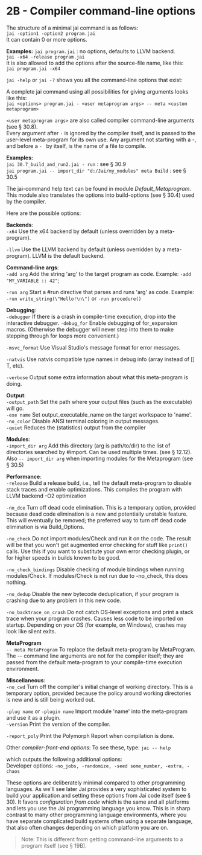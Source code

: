 # 2B - Compiler command-line options

The structure of a minimal jai command is as follows:  
`jai -option1 -option2 program.jai`  
It can contain 0 or more options.

**Examples:**
`jai program.jai`  : no options, defaults to LLVM backend.  
`jai -x64 -release program.jai`  
It is also allowed to add the options after the source-file name, like this:  
 `jai program.jai -x64`

`jai -help` or `jai -?` shows you all the command-line options that exist:


A complete jai command using all possibilities for giving arguments looks like this:  
`jai <options> program.jai - <user metaprogram args> -- meta <custom metaprogram>` 

`<user metaprogram args>` are also called compiler command-line arguments (see § 30.8).  
Every argument after `-` is ignored by the compiler itself, and is passed to the user-level meta-program for its own use.
Any argument not starting with a -, and before a `- ` by itself, is the name of a file to compile.

**Examples:**  
`jai 30.7_build_and_run2.jai - run`  : see § 30.9  
`jai program.jai -- import_dir "d:/Jai/my_modules" meta Build` : see § 30.5

The jai-command help text can be found in module  *Default_Metaprogram*. This module also translates the options into build-options (see § 30.4) used by the compiler. 

Here are the possible options:  

**Backends**:  
 `-x64`              Use the x64 backend by default (unless overridden by a meta-program).

 `-llvm`             Use the LLVM backend by default (unless overridden by a meta-program). LLVM is the default backend.

**Command-line args**:  
 `-add arg`          Add the string 'arg' to the target program as code.
                     Example: `-add "MY_VARIABLE :: 42"`;
                     
 `-run arg`          Start a #run directive that parses and runs 'arg' as code.
                     Example: `-run write_string(\"Hello!\n\")` or `-run procedure()`
                   
**Debugging**:  
 `-debugger`         If there is a crash in compile-time execution, drop into the interactive debugger.
 `-debug_for`        Enable debugging of for_expansion macros. (Otherwise the debugger will never step into them to make stepping through for loops more convenient.)

 `-msvc_format`      Use Visual Studio's message format for error messages.

 `-natvis`           Use natvis compatible type names in debug info (array<T> instead of [] T, etc).

 `-verbose`          Output some extra information about what this meta-program is doing.

**Output**:  
 `-output_path`     Set the path where your output files (such as the executable) will go.  
 `-exe name`         Set output_executable_name on the target workspace to 'name'.  
 `-no_color`         Disable ANSI terminal coloring in output messages.    
 `-quiet`            Reduces the (statistics) output from the compiler 

**Modules**:  
 `-import_dir arg`   Add this directory (arg is path/to/dir) to the list of directories searched by #import. Can be used multiple times. (see § 12.12). Also `-- import_dir arg` when importing modules for the Metaprogram (see § 30.5)

**Performance**:  
 `-release`          Build a release build, i.e., tell the default meta-program to disable stack traces and enable optimizations. This compiles the program with LLVM backend -O2 optimization

 `-no_dce`     Turn off dead code elimination. This is a temporary option, provided because dead code elimination is a new and potentially unstable feature. This will eventually be removed; the preferred way to turn off dead code elimination is via Build_Options.

 `-no_check`         Do not import modules/Check and run it on the code. The result will be that you won't get augmented error checking for stuff like `print()` calls. Use this if you want to substitute your own error checking plugin, or for higher speeds in builds known to be good.

 `-no_check_bindings`  	Disable checking of module bindings when running modules/Check. If modules/Check is not run due to -no_check, this does nothing.

 `-no_dedup`        Disable the new bytecode deduplication, if your program is crashing due to any problem in this new code.

 `-no_backtrace_on_crash`    Do not catch OS-level exceptions and print a stack trace when your program crashes. Causes less code to be imported on startup. Depending on your OS (for example, on Windows), crashes may look like silent exits.

**MetaProgram**  
`-- meta MetaProgram`  To replace the default meta-program by MetaProgram.
The -- command line arguments are not for the compiler itself; 
they are passed from the default meta-program to your compile-time execution environment. 

**Miscellaneous**:  
 `-no_cwd`  Turn off the compiler's initial change of working directory. This is a temporary option, provided because the policy around working directories is new and is still being worked out.

 `-plug name`  or `-plugin name`  Import module 'name' into the meta-program and use it as a plugin.  
 `-version`      Print the version of the compiler.

 `-report_poly`  Print the Polymorph Report when compilation is done.  

Other _compiler-front-end options_:
To see these, type:  `jai -- help`

which outputs the following additional options:  
Developer options: `-no_jobs, -randomize, -seed some_number, -extra, -chaos`

These options are deliberately minimal compared to other programming languages. As we'll see later Jai provides a very sophisticated system to build your application and setting these options from Jai code itself (see § 30). It favors _configuration from code_ which is the same and all platforms and lets you use the Jai programming language you know. This is in sharp contrast to many other programming language environments, where you have separate complicated build systems often using a separate language, that also often changes depending on which platform you are on.

> Note: This is different from getting command-line arguments to a program itself (see § 19B).